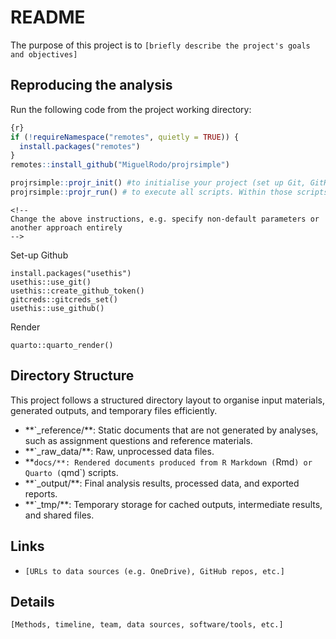 # README

The purpose of this project is to `[briefly describe the project's goals and objectives]`

## Reproducing the analysis

Run the following code from the project working directory:

``` r
{r}
if (!requireNamespace("remotes", quietly = TRUE)) {
  install.packages("remotes")
}
remotes::install_github("MiguelRodo/projrsimple")

projrsimple::projr_init() #to initialise your project (set up Git, GitHub, project directories and a README; simpler than the other instructions for doing this).
projrsimple::projr_run() # to execute all scripts. Within those scripts, save outputs to _output directory
```

```{=html}
<!--
Change the above instructions, e.g. specify non-default parameters or
another approach entirely
-->
```

Set-up Github

```{r}
install.packages("usethis")
usethis::use_git()
usethis::create_github_token()
gitcreds::gitcreds_set()
usethis::use_github()
```

Render

```{r}
quarto::quarto_render()
```

## Directory Structure

This project follows a structured directory layout to organise input materials, generated outputs, and temporary files efficiently.

-   \*\*\`\_reference/\*\*: Static documents that are not generated by analyses, such as assignment questions and reference materials.
-   \*\*\`\_raw_data/\*\*: Raw, unprocessed data files.
-   \*\*`docs/**: Rendered documents produced from R Markdown (`Rmd`) or   Quarto (`qmd\`) scripts.
-   \*\*\`\_output/\*\*: Final analysis results, processed data, and exported reports.
-   \*\*\`\_tmp/\*\*: Temporary storage for cached outputs, intermediate results, and shared files.

## Links

-   `[URLs to data sources (e.g. OneDrive), GitHub repos, etc.]`

## Details

`[Methods, timeline, team, data sources, software/tools, etc.]`
